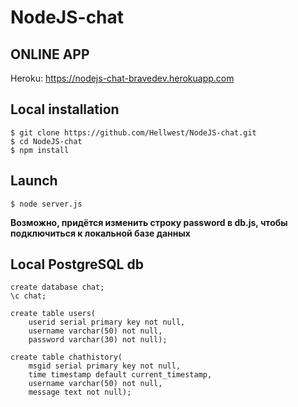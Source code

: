 # NodeJS-chat

## ONLINE APP
Heroku: https://nodejs-chat-bravedev.herokuapp.com

## Local installation
```
$ git clone https://github.com/Hellwest/NodeJS-chat.git
$ cd NodeJS-chat
$ npm install
```

## Launch
```
$ node server.js
```

**Возможно, придётся изменить строку password в db.js, чтобы подключиться к локальной базе данных**

## Local PostgreSQL db
```
create database chat;
\c chat;

create table users(
    userid serial primary key not null,
    username varchar(50) not null,
    password varchar(30) not null);

create table chathistory(
    msgid serial primary key not null,
    time timestamp default current_timestamp,
    username varchar(50) not null,
    message text not null);
```

